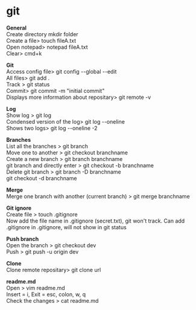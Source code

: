 # git

**General** <br />
Create directory mkdir folder <br />
Create a file> touch fileA.txt <br />
Open notepad> notepad fileA.txt <br />
Clear> cmd+k <br />

**Git** <br />
Access config file> git config --global --edit <br />
All files> git add . <br />
Track > git status <br />
Commit> git commit -m "initial commit" <br />
Displays more information about repositary> git remote -v <br />

**Log** <br />
Show log > git log <br />
Condensed version of the log> git log --oneline <br />
Shows two logs> git log --oneline -2 <br />

**Branches** <br />
List all the branches > git branch <br />
Move one to another > git checkout branchname <br />
Create a new branch > git branch branchname <br />
git branch and directly enter > git checkout -b branchname <br />
Delete git branch > git branch -D branchname <br />
git checkout -d branchname <br />

**Merge**  <br />
Merge one branch with another (current branch) > git merge branchname  <br />

**Git ignore**  <br />
Create file > touch .gitignore  <br />
Now add the file name in .gitignore (secret.txt), git won't track. Can add .gitignore in .gitignore, will not show in git status  <br />

**Push branch**  <br />
Open the branch > git checkout dev  <br />
Push > git push -u origin dev  <br />

**Clone**  <br />
Clone remote repositary> git clone url  <br />

**readme.md**  <br />
Open > vim readme.md  <br />
Insert = i, Exit = esc, colon, w, q  <br />
Check the changes > cat readme.md  <br />
